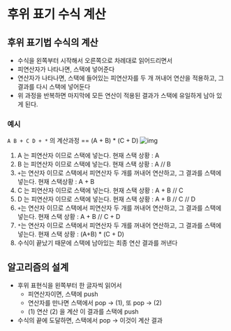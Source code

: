 # 후위 표기 수식 계산

## 후위 표기법 수식의 계산


- 수식을 왼쪽부터 시작해서 오른쪽으로 차례대로 읽어드리면서
- 피연산자가 나타나면, 스택에 넣어준다
- 연산자가 나타나면, 스택에 들어있는 피연산자를 두 개 꺼내어 연산을 적용하고, 그 결과를 다시 스택에 넣어둔다
- 위 과정을 반복하면 마지막에 모든 연산이 적용된 결과가 스택에 유일하게 남아 있게 된다.





### 예시

`A B + C D + *` 의 계산과정 == (A + B) * (C + D)
![img](https://media.vlpt.us/images/inyong_pang/post/2e35bebe-397c-4c2e-8522-73f0f889dd88/Jul-06-2020_09-27-46.gif)

1. A 는 피연산자 이므로 스택에 넣는다.
    현재 스택 상황 : A
2. B 는 피연산자 이므로 스택에 넣는다.
    현재 스택 상황 : A // B
3. `+`는 연산자 이므로 스택에서 피연산자 두 개를 꺼내어 연산하고, 그 결과를 스택에 넣는다.
   현재 스택상황 : A + B
4. C 는 피연산자 이므로 스택에 넣는다.
    현재 스택 상황 : A + B // C
5. D 는 피연산자 이므로 스택에 넣는다.
    현재 스택 상황 : A + B // C // D
6. `+`는 연산자 이므로 스택에서 피연산자 두 개를 꺼내어 연산하고, 그 결과를 스택에 넣는다.
   현재 스택 상황 : A + B // C + D
7. `*`는 연산자 이므로 스택에서 피연산자 두 개를 꺼내어 연산하고, 그 결과를 스택에 넣는다.
   현재 스택 상황 : (A+B) * (C + D)
8. 수식이 끝났기 때문에 스택에 남아있는 최종 연산 결과를 꺼낸다





## 알고리즘의 설계

- 후위 표현식을 왼쪽부터 한 글자씩 읽어서
  - 피연산자이면, 스택에 push
  - 연산자를 만나면 스택에서 pop → (1), 또 pop → (2)
  - (1) 연산 (2) 을 계산 이 결과를 스택에 push
- 수식의 끝에 도달하면, 스택에서 pop → 이것이 계산 결과

